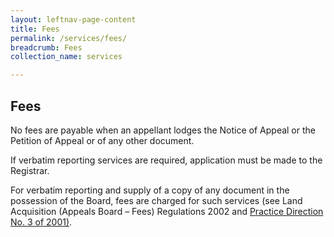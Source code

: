 ```yaml
---
layout: leftnav-page-content
title: Fees
permalink: /services/fees/
breadcrumb: Fees
collection_name: services

---
```


Fees
---
No fees are payable when an appellant lodges the Notice of Appeal or the Petition of Appeal or of any other document.

If verbatim reporting services are required, application must be made to the Registrar.

For verbatim reporting and supply of a copy of any document in the possession of the Board, fees are charged for such services (see Land Acquisition (Appeals Board – Fees) Regulations 2002 and [Practice Direction No. 3 of 2001)](/files/PracticeDirection-PD3-2001-12Aug091.pdf).
